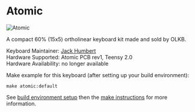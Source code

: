 Atomic
===

![Atomic](http://i.imgur.com/3gNDJAh.jpg)

A compact 60% (15x5) ortholinear keyboard kit made and sold by OLKB.

Keyboard Maintainer: [Jack Humbert](https://github.com/jackhumbert)  
Hardware Supported: Atomic PCB rev1, Teensy 2.0  
Hardware Availability: no longer available

Make example for this keyboard (after setting up your build environment):

    make atomic:default

See [build environment setup](https://docs.qmk.fm/#/getting_started_build_tools) then the [make instructions](https://docs.qmk.fm/#/getting_started_make_guide) for more information.
